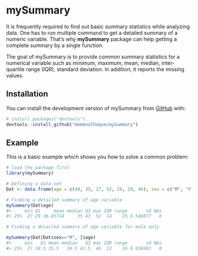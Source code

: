 
<!-- README.md is generated from README.Rmd. Please edit that file -->

# mySummary

It is frequently required to find out basic summary statistics while
analyzing data. One has to run multiple command to get a detailed
summary of a numeric variable. That’s why **mySummary** package can help
getting a complete summary by a single function.

The goal of mySummary is to provide common summary statistics for a
numerical variable such as minimum, maximum, mean, median,
inter-quartile range (IQR), standard deviation. In addition, it reports
the missing values.

## Installation

You can install the development version of mySummary from
[GitHub](https://github.com/) with:

``` r
# install.packages("devtools")
devtools::install_github("momenulhaque/mySummary")
```

## Example

This is a basic example which shows you how to solve a common problem:

``` r
# load the package first
library(mySummary)

# Defining a data set
Dat <- data.frame(age = c(40, 35, 27, 52, 29, 29, 46), sex = c("M", "F", "M", "F", "F", "M", "M"))

# Finding a detailed summary of age variable
mySummary(Dat$age)
#>     min Q1     mean median Q3 max IQR range       sd NAs
#> 25%  27 29 36.85714     35 43  52  14    25 9.546877   0

# Finding a detailed summary of age variable for male only

mySummary(Dat[Dat$sex=="M", ]$age)
#>     min   Q1 mean median   Q3 max IQR range       sd NAs
#> 25%  27 28.5 35.5   34.5 41.5  46  13    19 9.036961   0
```
